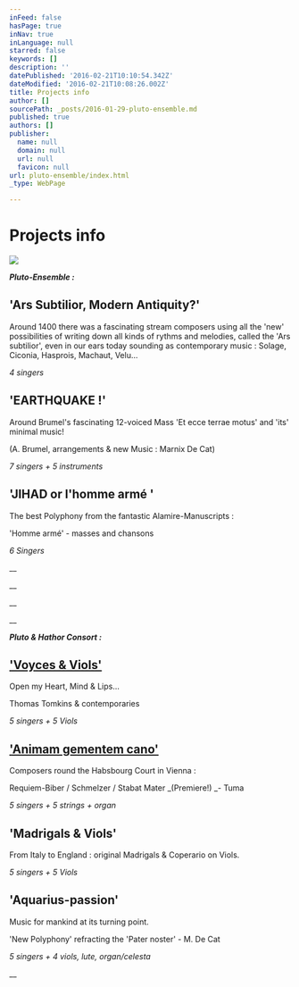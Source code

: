 ```yaml
---
inFeed: false
hasPage: true
inNav: true
inLanguage: null
starred: false
keywords: []
description: ''
datePublished: '2016-02-21T10:10:54.342Z'
dateModified: '2016-02-21T10:08:26.002Z'
title: Projects info
author: []
sourcePath: _posts/2016-01-29-pluto-ensemble.md
published: true
authors: []
publisher:
  name: null
  domain: null
  url: null
  favicon: null
url: pluto-ensemble/index.html
_type: WebPage

---
```

# Projects info
![](https://the-grid-user-content.s3-us-west-2.amazonaws.com/74aa79d1-1c37-4d2e-a2bc-8581f8285d3a.jpg)

**_Pluto-Ensemble :_**

## 'Ars Subtilior, Modern Antiquity?'

Around 1400 there was a fascinating stream composers using all the 'new' possibilities of writing down all kinds of rythms and melodies, called the 'Ars subtilior', even in our ears today sounding as contemporary music : Solage, Ciconia, Hasprois, Machaut, Velu...

_4 singers_

## 'EARTHQUAKE !'

Around Brumel's fascinating 12-voiced Mass 'Et ecce terrae motus' and 'its' minimal music!

(A. Brumel, arrangements & new Music : Marnix De Cat)

_7 singers + 5 instruments_

## 'JIHAD or l'homme armé '

The best Polyphony from the fantastic Alamire-Manuscripts :

'Homme armé' - masses and chansons

_6 Singers_

__

__

__

__

_**Pluto  &  Hathor Consort :**_

## ['Voyces & Viols'][0]

Open my Heart, Mind & Lips...

Thomas Tomkins & contemporaries

_5 singers + 5 Viols_

## ['Animam gementem cano'][1]

Composers round the Habsbourg Court in Vienna :

Requiem-Biber / Schmelzer / Stabat Mater _(Premiere!) _- Tuma

_5 singers + 5 strings + organ_

## 'Madrigals & Viols'

From Italy to England : original Madrigals & Coperario on Viols.

_5 singers + 5 Viols_

## 'Aquarius-passion'

Music for mankind at its turning point.

'New Polyphony' refracting the 'Pater noster'  - M. De Cat

_5 singers + 4 viols, lute, organ/celesta_

__

[0]: https://app.thegrid.io/posts/c074a40a-ba49-47a5-bc81-97743f8edc32
[1]: https://app.thegrid.io/posts/c074a40a-ba49-47a5-bc81-97743f8edc32/edit